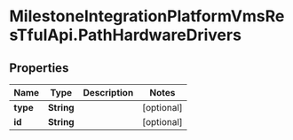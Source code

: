 # MilestoneIntegrationPlatformVmsResTfulApi.PathHardwareDrivers

## Properties
Name | Type | Description | Notes
------------ | ------------- | ------------- | -------------
**type** | **String** |  | [optional] 
**id** | **String** |  | [optional] 
